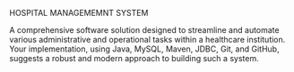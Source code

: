 HOSPITAL MANAGEMEMNT SYSTEM

A comprehensive software solution designed to streamline and automate various administrative and operational tasks within a healthcare institution. 
Your implementation, using Java, MySQL, Maven, JDBC, Git, and GitHub,
suggests a robust and modern approach to building such a system.
